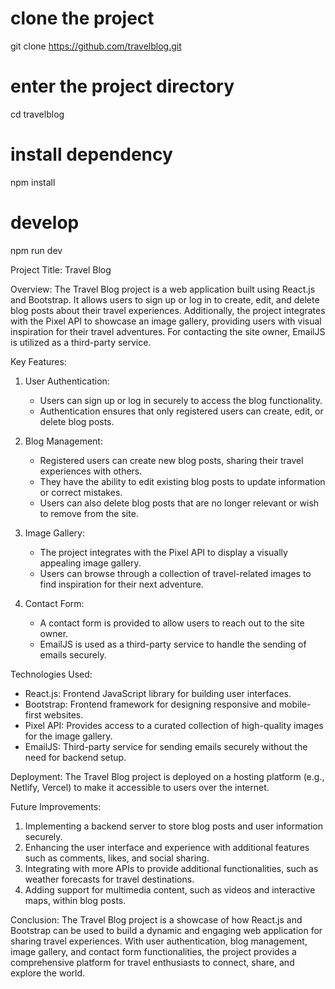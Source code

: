 # clone the project
git clone https://github.com/travelblog.git

# enter the project directory
cd travelblog

# install dependency
npm install

# develop
npm run dev

Project Title: Travel Blog

Overview:
The Travel Blog project is a web application built using React.js and Bootstrap. It allows users to sign up or log in to create, edit, and delete blog posts about their travel experiences. Additionally, the project integrates with the Pixel API to showcase an image gallery, providing users with visual inspiration for their travel adventures. For contacting the site owner, EmailJS is utilized as a third-party service.

Key Features:
1. User Authentication:
   - Users can sign up or log in securely to access the blog functionality.
   - Authentication ensures that only registered users can create, edit, or delete blog posts.

2. Blog Management:
   - Registered users can create new blog posts, sharing their travel experiences with others.
   - They have the ability to edit existing blog posts to update information or correct mistakes.
   - Users can also delete blog posts that are no longer relevant or wish to remove from the site.

3. Image Gallery:
   - The project integrates with the Pixel API to display a visually appealing image gallery.
   - Users can browse through a collection of travel-related images to find inspiration for their next adventure.

4. Contact Form:
   - A contact form is provided to allow users to reach out to the site owner.
   - EmailJS is used as a third-party service to handle the sending of emails securely.

Technologies Used:
- React.js: Frontend JavaScript library for building user interfaces.
- Bootstrap: Frontend framework for designing responsive and mobile-first websites.
- Pixel API: Provides access to a curated collection of high-quality images for the image gallery.
- EmailJS: Third-party service for sending emails securely without the need for backend setup.

Deployment:
The Travel Blog project is deployed on a hosting platform (e.g., Netlify, Vercel) to make it accessible to users over the internet.

Future Improvements:
1. Implementing a backend server to store blog posts and user information securely.
2. Enhancing the user interface and experience with additional features such as comments, likes, and social sharing.
3. Integrating with more APIs to provide additional functionalities, such as weather forecasts for travel destinations.
4. Adding support for multimedia content, such as videos and interactive maps, within blog posts.

Conclusion:
The Travel Blog project is a showcase of how React.js and Bootstrap can be used to build a dynamic and engaging web application for sharing travel experiences. With user authentication, blog management, image gallery, and contact form functionalities, the project provides a comprehensive platform for travel enthusiasts to connect, share, and explore the world.
